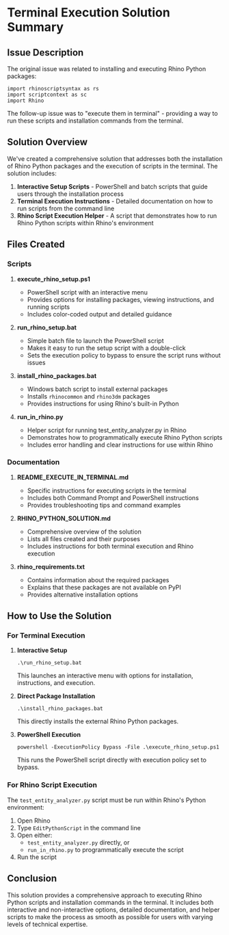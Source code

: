 # Terminal Execution Solution Summary

## Issue Description

The original issue was related to installing and executing Rhino Python packages:
```
import rhinoscriptsyntax as rs
import scriptcontext as sc
import Rhino
```

The follow-up issue was to "execute them in terminal" - providing a way to run these scripts and installation commands from the terminal.

## Solution Overview

We've created a comprehensive solution that addresses both the installation of Rhino Python packages and the execution of scripts in the terminal. The solution includes:

1. **Interactive Setup Scripts** - PowerShell and batch scripts that guide users through the installation process
2. **Terminal Execution Instructions** - Detailed documentation on how to run scripts from the command line
3. **Rhino Script Execution Helper** - A script that demonstrates how to run Rhino Python scripts within Rhino's environment

## Files Created

### Scripts

1. **execute_rhino_setup.ps1**
   - PowerShell script with an interactive menu
   - Provides options for installing packages, viewing instructions, and running scripts
   - Includes color-coded output and detailed guidance

2. **run_rhino_setup.bat**
   - Simple batch file to launch the PowerShell script
   - Makes it easy to run the setup script with a double-click
   - Sets the execution policy to bypass to ensure the script runs without issues

3. **install_rhino_packages.bat**
   - Windows batch script to install external packages
   - Installs `rhinocommon` and `rhino3dm` packages
   - Provides instructions for using Rhino's built-in Python

4. **run_in_rhino.py**
   - Helper script for running test_entity_analyzer.py in Rhino
   - Demonstrates how to programmatically execute Rhino Python scripts
   - Includes error handling and clear instructions for use within Rhino

### Documentation

1. **README_EXECUTE_IN_TERMINAL.md**
   - Specific instructions for executing scripts in the terminal
   - Includes both Command Prompt and PowerShell instructions
   - Provides troubleshooting tips and command examples

2. **RHINO_PYTHON_SOLUTION.md**
   - Comprehensive overview of the solution
   - Lists all files created and their purposes
   - Includes instructions for both terminal execution and Rhino execution

3. **rhino_requirements.txt**
   - Contains information about the required packages
   - Explains that these packages are not available on PyPI
   - Provides alternative installation options

## How to Use the Solution

### For Terminal Execution

1. **Interactive Setup**
   ```
   .\run_rhino_setup.bat
   ```
   This launches an interactive menu with options for installation, instructions, and execution.

2. **Direct Package Installation**
   ```
   .\install_rhino_packages.bat
   ```
   This directly installs the external Rhino Python packages.

3. **PowerShell Execution**
   ```
   powershell -ExecutionPolicy Bypass -File .\execute_rhino_setup.ps1
   ```
   This runs the PowerShell script directly with execution policy set to bypass.

### For Rhino Script Execution

The `test_entity_analyzer.py` script must be run within Rhino's Python environment:

1. Open Rhino
2. Type `EditPythonScript` in the command line
3. Open either:
   - `test_entity_analyzer.py` directly, or
   - `run_in_rhino.py` to programmatically execute the script
4. Run the script

## Conclusion

This solution provides a comprehensive approach to executing Rhino Python scripts and installation commands in the terminal. It includes both interactive and non-interactive options, detailed documentation, and helper scripts to make the process as smooth as possible for users with varying levels of technical expertise.